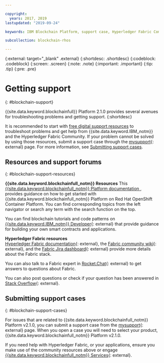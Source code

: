 ```yaml
---

copyright:
  years: 2017, 2019
lastupdated: "2019-09-24"

keywords: IBM Blockchain Platform, support case, Hyperledger Fabric Community, Cloud tickets, Rocket Chat, dWAnswers

subcollection: blockchain-rhos

---
```


{:external: target="_blank" .external}
{:shortdesc: .shortdesc}
{:codeblock: .codeblock}
{:screen: .screen}
{:note: .note}
{:important: .important}
{:tip: .tip}
{:pre: .pre}

# Getting support
{: #blockchain-support}

{{site.data.keyword.blockchainfull}} Platform 2.1.0 provides several avenues for troubleshooting problems and getting support.
{:shortdesc}

It is recommended to start with [free digital support resources](/docs/services/blockchain-rhos?topic=blockchain-rhos-blockchain-support#blockchain-support-resources) to troubleshoot problems and get help from {{site.data.keyword.IBM_notm}} and the Hyperledger Fabric Community. If your problem cannot be solved by using those resources, submit a support case through the [mysupport](https://www.ibm.com/mysupport/s/?language=en_US){: external} page. For more information, see [Submitting support cases](/docs/services/blockchain-rhos?topic=blockchain-rhos-blockchain-support#blockchain-support-cases).

## Resources and support forums
{: #blockchain-support-resources}

**{{site.data.keyword.blockchainfull_notm}} Resources**
  This [{{site.data.keyword.blockchainfull_notm}} Platform documentation ](/docs/services/blockchain-rhos?topic=blockchain-rhos-get-started-console-ocp), provides guidance on how to get started with {{site.data.keyword.blockchainfull_notm}} Platform on Red Hat OpenShift Container Platform. You can find corresponding topics from the left navigator or search any term with the search function on the top.

  You can find blockchain tutorials and code patterns on [{{site.data.keyword.IBM_notm}} Developer](https://developer.ibm.com/technologies/blockchain/){: external} that provide guidance for building your own smart contracts and applications.

**Hyperledger Fabric resources**  
  [Hyperledger Fabric documentation](https://hyperledger-fabric.readthedocs.io/en/release-1.4/){: external}, the [Fabric community wiki](https://wiki.hyperledger.org/display/fabric){: external}, and the [Fabric Jira dashboard](https://jira.hyperledger.org/secure/Dashboard.jspa?selectPageId=10104){: external} provide more details about the Fabric stack.

  You can also talk to a Fabric expert in [Rocket.Chat](https://chat.hyperledger.org/channel/fabric){: external} to get answers to questions about Fabric.

  You can also post questions or check if your question has been answered in [Stack Overflow](https://stackoverflow.com/questions/tagged/hyperledger-fabric){: external}.

## Submitting support cases
{: #blockchain-support-cases}

For issues that are related to {{site.data.keyword.blockchainfull_notm}} Platform v2.1.0, you can submit a support case from the [mysupport](https://www.ibm.com/support/pages/support-ibm-blockchain-platform-v210){: external} page. When you open a case you will need to select your product, {{site.data.keyword.blockchainfull_notm}} Platform v2.1.0.  

If you need help with Hyperledger Fabric, or your applications, ensure you make use of the community resources above or engage [{{site.data.keyword.blockchainfull_notm}} Services](https://www.ibm.com/blockchain/services){: external}.
